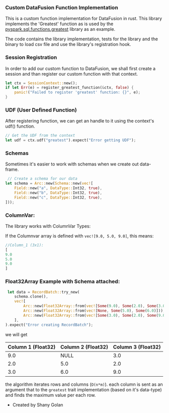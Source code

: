 ### Custom DataFusion Function Implementation

This is a custom function implementation for DataFusion in rust.
This library implements the 'Greatest' function as is used by the [pyspark.sql.functions.greatest](https://spark.apache.org/docs/latest/api/python/reference/pyspark.sql/api/pyspark.sql.functions.greatest.html) library as an example.

The code contains the library implementation, tests for the library and the binary to load csv file and use the library's registration hook.

### Session Registration
In order to add our custom function to DataFusion, we shall first create a session and than register our custom function with that context.

```rust
let ctx = SessionContext::new();
if let Err(e) = register_greatest_function(&ctx, false) {
    panic!("Failed to register 'greatest' function: {}", e);
}
```

### UDF (User Defined Function)
After registering function, we can get an handle to it using the context's udf() function.
```rust
// Get the UDF from the context
let udf = ctx.udf("greatest").expect("Error getting UDF");
```

### Schemas
Sometimes it's easier to work with schemas when we create out data-frame.
```rust
 // Create a schema for our data
let schema = Arc::new(Schema::new(vec![
    Field::new("a", DataType::Int32, true),
    Field::new("b", DataType::Int32, true),
    Field::new("c", DataType::Int32, true),
]));
```

### ColumnVar:
The library works with ColumnVar Types:

If the Columnvar array is defined with `vec![9.0, 5.0, 9.0]`, this means:

```rust
//Column_1 (3x1):
[
9.0
5.0
9.0
]
```

### Float32Array Example with Schema attached:
```rust
 let data = RecordBatch::try_new(
    schema.clone(),
    vec![
        Arc::new(Float32Array::from(vec![Some(9.0), Some(2.0), Some(3.0)])),
        Arc::new(Float32Array::from(vec![None, Some(5.0), Some(6.0)])),
        Arc::new(Float32Array::from(vec![Some(3.0), Some(2.0), Some(9.0)])),
    ],
).expect("Error creating RecordBatch");
```
we will get 

| Column 1 (Float32) | Column 2 (Float32) | Column 3 (Float32) |
|--------------------|--------------------|--------------------|
| 9.0                | NULL               | 3.0                |
| 2.0                | 5.0                | 2.0                |
| 3.0                | 6.0                | 9.0                |

the algorithm iterates rows and columns (`O(n*m)`).
each column is sent as an argument that to the `greatest` trait implementation (based on it's data-type) and finds the maximum value per each row.

- Created by Shany Golan
